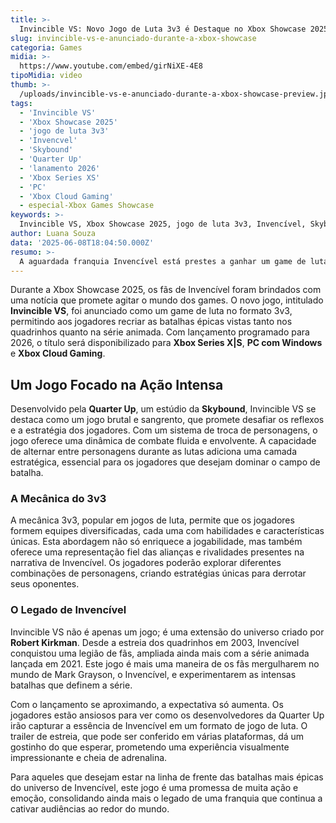 ```yaml
---
title: >-
  Invincible VS: Novo Jogo de Luta 3v3 é Destaque no Xbox Showcase 2025
slug: invincible-vs-e-anunciado-durante-a-xbox-showcase
categoria: Games
midia: >-
  https://www.youtube.com/embed/girNiXE-4E8
tipoMidia: video
thumb: >-
  /uploads/invincible-vs-e-anunciado-durante-a-xbox-showcase-preview.jpg
tags:
  - 'Invincible VS'
  - 'Xbox Showcase 2025'
  - 'jogo de luta 3v3'
  - 'Invencvel'
  - 'Skybound'
  - 'Quarter Up'
  - 'lanamento 2026'
  - 'Xbox Series XS'
  - 'PC'
  - 'Xbox Cloud Gaming'
  - especial-Xbox Games Showcase
keywords: >-
  Invincible VS, Xbox Showcase 2025, jogo de luta 3v3, Invencível, Skybound, Quarter Up, lançamento 2026, Xbox Series X|S, PC, Xbox Cloud Gaming
author: Luana Souza
data: '2025-06-08T18:04:50.000Z'
resumo: >-
  A aguardada franquia Invencível está prestes a ganhar um game de luta empolgante, trazendo as icônicas batalhas dos quadrinhos e da animação para os consoles e PCs. Previsto para 2026, Invincible VS promete uma experiência frenética e sangrenta.
---
```


Durante a Xbox Showcase 2025, os fãs de Invencível foram brindados com uma notícia que promete agitar o mundo dos games. O novo jogo, intitulado **Invincible VS**, foi anunciado como um game de luta no formato 3v3, permitindo aos jogadores recriar as batalhas épicas vistas tanto nos quadrinhos quanto na série animada. Com lançamento programado para 2026, o título será disponibilizado para **Xbox Series X|S**, **PC com Windows** e **Xbox Cloud Gaming**.

## Um Jogo Focado na Ação Intensa

Desenvolvido pela **Quarter Up**, um estúdio da **Skybound**, Invincible VS se destaca como um jogo brutal e sangrento, que promete desafiar os reflexos e a estratégia dos jogadores. Com um sistema de troca de personagens, o jogo oferece uma dinâmica de combate fluida e envolvente. A capacidade de alternar entre personagens durante as lutas adiciona uma camada estratégica, essencial para os jogadores que desejam dominar o campo de batalha.

### A Mecânica do 3v3

A mecânica 3v3, popular em jogos de luta, permite que os jogadores formem equipes diversificadas, cada uma com habilidades e características únicas. Esta abordagem não só enriquece a jogabilidade, mas também oferece uma representação fiel das alianças e rivalidades presentes na narrativa de Invencível. Os jogadores poderão explorar diferentes combinações de personagens, criando estratégias únicas para derrotar seus oponentes.

### O Legado de Invencível

Invincible VS não é apenas um jogo; é uma extensão do universo criado por **Robert Kirkman**. Desde a estreia dos quadrinhos em 2003, Invencível conquistou uma legião de fãs, ampliada ainda mais com a série animada lançada em 2021. Este jogo é mais uma maneira de os fãs mergulharem no mundo de Mark Grayson, o Invencível, e experimentarem as intensas batalhas que definem a série.

Com o lançamento se aproximando, a expectativa só aumenta. Os jogadores estão ansiosos para ver como os desenvolvedores da Quarter Up irão capturar a essência de Invencível em um formato de jogo de luta. O trailer de estreia, que pode ser conferido em várias plataformas, dá um gostinho do que esperar, prometendo uma experiência visualmente impressionante e cheia de adrenalina.

Para aqueles que desejam estar na linha de frente das batalhas mais épicas do universo de Invencível, este jogo é uma promessa de muita ação e emoção, consolidando ainda mais o legado de uma franquia que continua a cativar audiências ao redor do mundo.